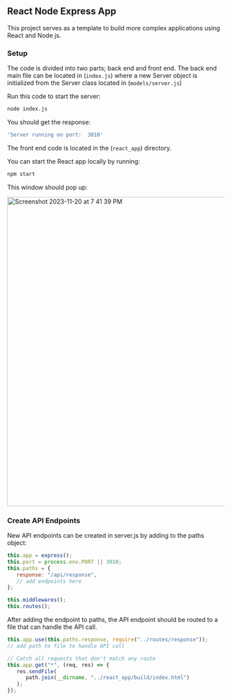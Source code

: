 ## React Node Express App
This project serves as a template to build more complex applications using React and Node js.

### Setup
The code is divided into two parts; back end and front end. The back end main file can be located in
(`index.js`)
where a new Server object is initialized from the Server class located in 
(`models/server.js`)

Run this code to start the server:
```sh
node index.js
```

You should get the response:
```sh
'Server running on port:  3010'
```

The front end code is located in the (`react_app`) directory.

You can start the React app locally by running:
```sh
npm start
```
This window should pop up:

<img width="717" alt="Screenshot 2023-11-20 at 7 41 39 PM" src="https://github.com/aparyavi/react-node-express-app/assets/62215723/30e2c183-e5f6-4176-88f5-b07c9c5121ae">


### Create API Endpoints
New API endpoints can be created in server.js by adding to the paths object:

```javascript
this.app = express();
this.port = process.env.PORT || 3010;
this.paths = {
   response: "/api/response",
   // add endpoints here
};

this.middlewares();
this.routes();
```
After adding the endpoint to paths, the API endpoint should be routed to a file that can handle the API call.
```javascript
this.app.use(this.paths.response, require("../routes/response"));
// add path to file to handle API call

// Catch all requests that don't match any route
this.app.get("*", (req, res) => {
   res.sendFile(
      path.join(__dirname, "../react_app/build/index.html")
   );
});
```

